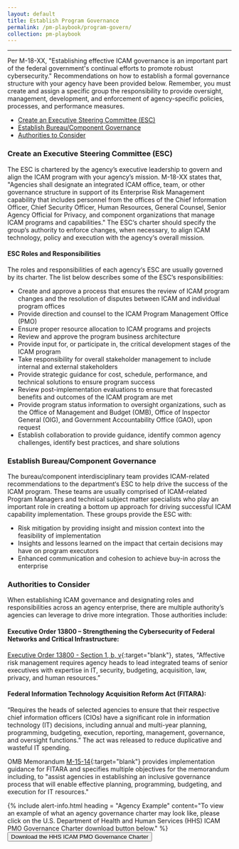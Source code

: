 ```yaml
---
layout: default
title: Establish Program Governance
permalink: /pm-playbook/program-govern/
collection: pm-playbook
---
```

---

Per M-18-XX, "Establishing effective ICAM governance is an important part of the federal government's continual efforts to promote robust cybersecurity." Recommendations on how to establish a formal governance structure with your agency have been provided below. Remember, you must create and assign a specific group the responsibility to provide oversight, management, development, and enforcement of agency-specific policies, processes, and performance measures.

* [Create an Executive Steering Committee (ESC)](#create-an-executive-steering-committee-esc)
* [Establish Bureau/Component Governance](#establish-bureaucomponent-governance)
* [Authorities to Consider](#authorities-to-consider)

### Create an Executive Steering Committee (ESC)

The ESC is chartered by the agency’s executive leadership to govern and align the ICAM program with your agency’s mission. M-18-XX states that, "Agencies shall designate an integrated ICAM office, team, or other governance structure in support of its Enterprise Risk Management capability that includes personnel from the offices of the Chief Information Officer, Chief Security Officer, Human Resources, General Counsel, Senior Agency Official for Privacy, and component organizations that manage ICAM programs and capabilities." The ESC‘s charter should specify the group‘s authority to enforce changes, when necessary, to align ICAM technology, policy and execution with the agency‘s overall mission.

#### ESC Roles and Responsibilities

The roles and responsibilities of each agency‘s ESC are usually governed by its charter. The list below describes some of the ESC’s responsibilities:

* Create and approve a process that ensures the review of ICAM program changes and the resolution of disputes between ICAM and individual program offices
* Provide direction and counsel to the ICAM Program Management Office (PMO)
* Ensure proper resource allocation to ICAM programs and projects
* Review and approve the program business architecture
* Provide input for, or participate in, the critical development stages of the ICAM program
* Take responsibility for overall stakeholder management to include internal and external stakeholders
* Provide strategic guidance for cost, schedule, performance, and technical solutions to ensure program success
* Review post-implementation evaluations to ensure that forecasted benefits and outcomes of the ICAM program are met
* Provide program status information to oversight organizations, such as the Office of Management and Budget (OMB), Office of Inspector General (OIG), and Government Accountability Office (GAO), upon request
* Establish collaboration to provide guidance, identify common agency challenges, identify best practices, and share solutions

### Establish Bureau/Component Governance

The bureau/component interdisciplinary team provides ICAM-related recommendations to the department‘s ESC to help drive the success of the ICAM program. These teams are usually comprised of ICAM-related Program Managers and technical subject matter specialists who play an important role in creating a bottom up approach for driving successful ICAM capability implementation. These groups provide the ESC with:

* Risk mitigation by providing insight and mission context into the feasibility of implementation
* Insights and lessons learned on the impact that certain decisions may have on program executors
* Enhanced communication and cohesion to achieve buy-in across the enterprise

### Authorities to Consider

When establishing ICAM governance and designating roles and responsibilities across an agency enterprise, there are multiple authority’s agencies can leverage to drive more integration. Those authorities include:

#### Executive Order 13800 – Strengthening the Cybersecurity of Federal Networks and Critical Infrastructure:

[Executive Order 13800 - Section 1, b, v](https://www.whitehouse.gov/presidential-actions/presidential-executive-order-strengthening-cybersecurity-federal-networks-critical-infrastructure/){:target="blank"}, states, “Affective risk management requires agency heads to lead integrated teams of senior executives with expertise in IT, security, budgeting, acquisition, law, privacy, and human resources.”

#### Federal Information Technology Acquisition Reform Act (FITARA):

“Requires the heads of selected agencies to ensure that their respective chief information officers (CIOs) have a significant role in information technology (IT) decisions, including annual and multi-year planning, programming, budgeting, execution, reporting, management, governance, and oversight functions.” The act was released to reduce duplicative and wasteful IT spending.

OMB Memorandum [M-15-14](https://www.whitehouse.gov/sites/whitehouse.gov/files/omb/memoranda/2015/m-15-14.pdf){:target="blank"} provides implementation guidance for FITARA and specifies multiple objectives for the memorandum including, to "assist agencies in establishing an inclusive governance process that will enable effective planning, programming, budgeting, and execution for IT resources."

{% include alert-info.html heading = "Agency Example" content="To view an example of what an agency governance charter may look like, please click on the U.S. Department of Health and Human Services (HHS) ICAM PMO Governance Charter download button below." %}
<a href="/ficam-management/img/HHS-Governance-Charter.doc"> <button>Download the HHS ICAM PMO Governance Charter</button> </a>
